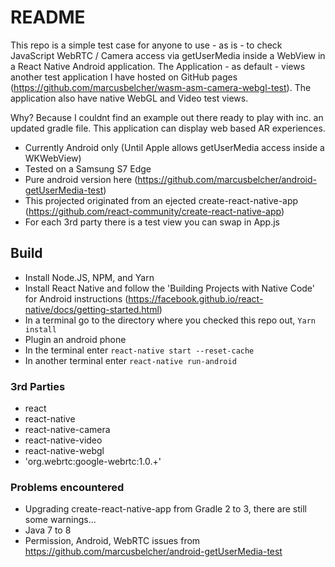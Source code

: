 # README
This repo is a simple test case for anyone to use - as is - to check JavaScript WebRTC / Camera access via getUserMedia inside a WebView in a React Native Android application. The Application - as default - views another test application I have hosted on GitHub pages (https://github.com/marcusbelcher/wasm-asm-camera-webgl-test). The application also have native WebGL and Video test views. 

Why? Because I couldnt find an example out there ready to play with inc. an updated gradle file. This application can display web based AR experiences.

- Currently Android only (Until Apple allows getUserMedia access inside a WKWebView) 
- Tested on a Samsung S7 Edge
- Pure android version here (https://github.com/marcusbelcher/android-getUserMedia-test)
- This projected originated from an ejected create-react-native-app (https://github.com/react-community/create-react-native-app)
- For each 3rd party there is a test view you can swap in App.js

## Build
- Install Node.JS, NPM, and Yarn
- Install React Native and follow the 'Building Projects with Native Code' for Android instructions (https://facebook.github.io/react-native/docs/getting-started.html)
- In a terminal go to the directory where you checked this repo out, `Yarn install`
- Plugin an android phone
- In the terminal enter `react-native start --reset-cache`
- In another terminal enter `react-native run-android`

### 3rd Parties
- react
- react-native
- react-native-camera
- react-native-video
- react-native-webgl
- 'org.webrtc:google-webrtc:1.0.+'

### Problems encountered
- Upgrading create-react-native-app from Gradle 2 to 3, there are still some warnings...
- Java 7 to 8
- Permission, Android, WebRTC issues from https://github.com/marcusbelcher/android-getUserMedia-test 
